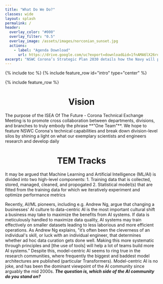 ```yaml
---
title: "What Do We Do?"
classes: wide
layout: splash
permalink: /
header:
  overlay_color: "#000"
  overlay_filter: "0.5"
  overlay_image: /assets/images/norconian_sunset.jpg
  actions:
    - label: "Agenda Download"
      url: https://drive.google.com/uc?export=download&id=1fnAMA6lX26rd8h6g7stnLgugGmLAXfFQ
excerpt: "NSWC Corona’s Strategic Plan 2030 details how the Navy will provide advanced data analytics while fostering an engaged and innovative workforce. In alignment with this statement, ISEA Of The Future - Corona will host a Technical Exchange Meeting where team members across all departments, divisions, and branches may unite to showcase their innovations. We encourage all NSWC Corona personnel, experts and novices alike, to answer the call for submissions."
---
```

{% include toc %}
{% include feature_row id="intro" type="center" %}

{% include feature_row %}
<h1 style="text-align:center">Vision</h1>
The purpose of the ISEA Of The Future - Corona Technical Exchange Meeting is to promote cross collaboration between departments, divisions, and branches to truly embody the phrase **"One Team"**. We hope to feature NSWC Corona's technical capabilities and break down division-level silos by shining a light on what our exemplary scientists and engineers research and develop daily

<h1 style="text-align:center">TEM Tracks</h1>
It may be argued that Machine Learning and Artificial Intelligence (ML/AI) is divided into two high-level components:
1. Training data that is collected, stored, managed, cleaned, and propogated
2. Statistical model(s) that are fitted from the training data for which we iteratively experiment and optimize performance metrics

Recently, AI/ML pioneers, including e.g. Andrew Ng, argue that changing a businesses' AI culture to data-centric AI is the most important cultural shift a business may take to maximize the benefits from AI systems. If data is meticulously handled to maximize data quality, AI systems may train effectively on smaller datasets leading to less laborious and more efficient operations. As Andrew Ng explains, "it’s often been the cleverness of an individual's skill, or luck with an individual engineer, that determines whether ad hoc data curation gets done well. Making this more systematic through principles and [the use of tools] will help a lot of teams build more AI systems.” Despite this, model-centric AI seems to ring true in the research communities, where frequently the biggest and baddest model architectures are published (particular Transformers). Model-centric AI is no joke, and has been the dominant viewpoint of the AI community since arguably the mid 2000s. ***The question is, which side of the AI community do you stand on?***

<html>
 <head>
    <style>
    {
        box-sizing: border-box;
    }
    /* Set additional styling options for the columns*/
    .column {
    float: left;
    width: 50%;
    padding: 0 0 0 0;
    }

    .row:after {
    content: "";
    display: table;
    clear: both;
    }
      
    h2 {
    text-align: center;
    }
    </style>
 </head>
 <body>
    <div class="row">
       <div class="column" style="background-color:#96D1CD;">
            <h2>Model-Centric AI </h2>
            <p>Model-Centric AI's central objective is working on code/algorithms, where rather than handling data with care the model architecture is optimized to deal with the noise in data. Data is static after standard preprocessing (entering into databases), but the model is iteratively improved. </p>
        </div>
        <div class="column" style="background-color:#FFB695;">
            <h2>Data-Centric AI</h2>
            <p>Data-Centric AI's central objective is data, where rather than gathering more data there is an investment on data quality tools to clean, annotate, and propogate data. Data consistency is the critical factor for success, where code/algorithms are fixed but data quality is iteratively improved. </p>
        </div>
    </div>
 </body>
</html>

<html>
<p align="center">
      <img src="https://drive.google.com/uc?export=view&id=172WFQdXrounFQKn4cA9sliTfRi_0j1r5" width="100%" height="40%">
      <figcaption><a href="https://medium.datadriveninvestor.com/data-centric-vs-model-centric-ai-from-a-statistical-viewpoint-ece58a676e4b"> Image Source</a> </figcaption>
</p>
</html>

<h1 style="text-align:center">Agenda</h1>
<object data="{{ site.url }}{{ site.baseurl }}/assets/files/TEMPLATE - TEM AGENDA.pdf" width="1000" height="1000" type='application/pdf'></object>

<h1 style="text-align:center">Deadlines</h1>
<table>
  <tr>
    <th colspan="3">Presenters</th>
  </tr>
  <tr>
    <td>Abstract Submission</td>
    <td>50</td>
  </tr>
  <tr>
    <td>Poster Submission</td>
    <td>50</td>
  </tr>
  <tr>
    <td>Oral Submission</td>
    <td>50</td>
  <tr>
    <th colspan="3">Keynote Speakers</th>
  </tr>
  <tr>
    <td>Lecture Submission</td>
    <td>50</td>
  <tr>
  <tr>
    <th colspan="3">Tutorial Instructors</th>
  </tr>
  <tr>
    <td>Tutorial Submission</td>
    <td>50</td>
  <tr>

